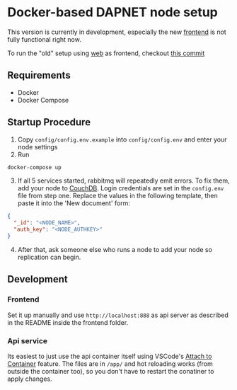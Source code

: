 # Docker-based DAPNET node setup

This version is currently in development, especially the new [frontend](https://github.com/dapnet-core/frontend) is not fully functional right now.

To run the "old" setup using [web](https://github.com/dapnet-core/web/tree/vuetify) as frontend, checkout [this commit](https://github.com/dapnet-core/core/tree/af04eaedaf9bcd6439e8d05a289ffe30ea89f84c)
## Requirements

- Docker
- Docker Compose

## Startup Procedure

1. Copy `config/config.env.example` into `config/config.env` and enter your node settings
2. Run

```bash
docker-compose up
```

3. If all 5 services started, rabbitmq will repeatedly emit errors. To fix them, add your node to [CouchDB](http://localhost:5984/_utils/#database/nodes/_new). Login credentials are set in the `config.env` file from step one. Replace the values in the following template, then paste it into the 'New document' form:

```JSON
{
  "_id": "<NODE_NAME>",
  "auth_key": "<NODE_AUTHKEY>"
}
```

4. After that, ask someone else who runs a node to add your node so replication can begin.

## Development
### Frontend
Set it up manually and use `http://localhost:888` as api server as described in the README inside the frontend folder.
### Api service
Its easiest to just use the api container itself using VSCode's [Attach to Container](https://code.visualstudio.com/docs/remote/attach-container) feature. The files are in `/app/` and hot reloading works (from outside the container too), so you don't have to restart the conatiner to apply changes.
